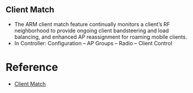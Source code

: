 ## Client Match

- The ARM client match feature continually monitors a client’s RF neighborhood to provide ongoing client bandsteering and load balancing, and enhanced AP reassignment for roaming mobile clients.
- In Controller: Configuration – AP Groups – Radio – Client Control

# Reference

- [Client Match](https://www.arubanetworks.com/techdocs/ArubaOS_64x_WebHelp/Content/ArubaFrameStyles/ARM/Client_Match.htm)